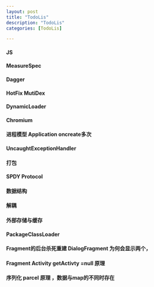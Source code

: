 ```yaml
---
layout: post
title: "TodoLis"
description: "TodoLis"
categories: [TodoLis]

---
```


#### JS
#### MeasureSpec
#### Dagger
#### HotFix MutiDex
#### DynamicLoader
#### Chromium
#### 进程模型 Application oncreate多次
#### UncaughtExceptionHandler
#### 打包
#### SPDY Protocol 
#### 数据结构
#### 解耦
#### 外部存储与缓存
#### PackageClassLoader
#### Fragment的后台杀死重建 DialogFragment 为何会显示两个，
#### Fragment Activity getActivty =null  原理
#### 序列化 parcel 原理 ，数据与map的不同时存在 
